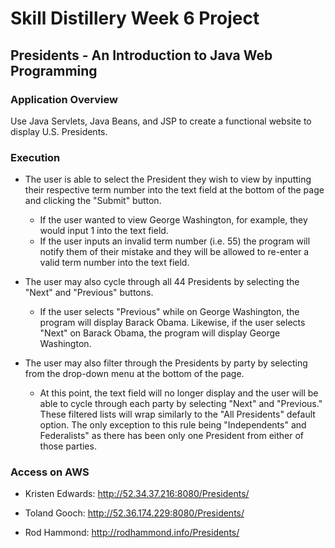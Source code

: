 # Skill Distillery Week 6 Project

## Presidents - An Introduction to Java Web Programming


### Application Overview 

  Use Java Servlets, Java Beans, and JSP to create a functional website to display U.S. Presidents. 
  
  
### Execution

  - The user is able to select the President they wish to view by inputting their respective term number
    into the text field at the bottom of the page and clicking the "Submit" button. 
   
      - If the user wanted to view George Washington, for example, they would input 1 into the text field. 
      - If the user inputs an invalid term number (i.e. 55) the program will notify them of their mistake and they
        will be allowed to re-enter a valid term number into the text field.
  
  - The user may also cycle through all 44 Presidents by selecting the "Next" and "Previous" buttons. 
  
      - If the user selects "Previous" while on George Washington, the program will display Barack Obama. Likewise, 
      if the user selects "Next" on Barack Obama, the program will display George Washington.
  
  - The user may also filter through the Presidents by party by selecting from the drop-down menu at the bottom
    of the page.
    
      - At this point, the text field will no longer display and the user will be able to cycle through each party
      by selecting "Next" and "Previous." These filtered lists will wrap similarly to the "All Presidents" default
      option. The only exception to this rule being "Independents" and Federalists" as there has been only one
      President from either of those parties. 

### Access on AWS

  - Kristen Edwards: http://52.34.37.216:8080/Presidents/
  
  - Toland Gooch: http://52.36.174.229:8080/Presidents/
  
  - Rod Hammond: http://rodhammond.info/Presidents/
